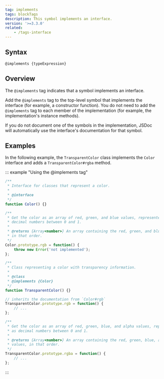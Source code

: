 ```yaml
---
tag: implements
tags: blockTags
description: This symbol implements an interface.
version: '>=3.3.0'
related:
    - /tags-interface
---
```


## Syntax

`@implements {typeExpression}`


## Overview

The `@implements` tag indicates that a symbol implements an interface.

Add the `@implements` tag to the top-level symbol that implements the interface (for example, a
constructor function). You do not need to add the `@implements` tag to each member of the
implementation (for example, the implementation's instance methods).

If you do not document one of the symbols in the implementation, JSDoc will automatically use the
interface's documentation for that symbol.


## Examples

In the following example, the `TransparentColor` class implements the `Color` interface and adds
a `TransparentColor#rgba` method.

::: example "Using the @implements tag"

```js
/**
 * Interface for classes that represent a color.
 *
 * @interface
 */
function Color() {}

/**
 * Get the color as an array of red, green, and blue values, represented as
 * decimal numbers between 0 and 1.
 *
 * @returns {Array<number>} An array containing the red, green, and blue values,
 * in that order.
 */
Color.prototype.rgb = function() {
    throw new Error('not implemented');
};

/**
 * Class representing a color with transparency information.
 *
 * @class
 * @implements {Color}
 */
function TransparentColor() {}

// inherits the documentation from `Color#rgb`
TransparentColor.prototype.rgb = function() {
    // ...
};

/**
 * Get the color as an array of red, green, blue, and alpha values, represented
 * as decimal numbers between 0 and 1.
 *
 * @returns {Array<number>} An array containing the red, green, blue, and alpha
 * values, in that order.
 */
TransparentColor.prototype.rgba = function() {
    // ...
};
```
:::
